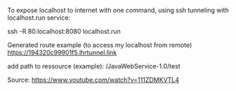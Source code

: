 To expose localhost to internet with one command, using ssh tunneling with localhost.run service:

ssh -R 80:localhost:8080 localhost.run

Generated route example (to access my localhost from remote)
https://194320c99901f5.lhrtunnel.link

add path to ressource (example):
/JavaWebService-1.0/test


Source:
https://www.youtube.com/watch?v=111ZDMKVTL4